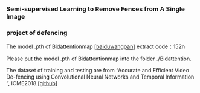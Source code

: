 ### Semi-supervised Learning to Remove Fences from A Single Image

### project of defencing

The model .pth of Bidattentionmap [[baiduwangpan](https://pan.baidu.com/s/1UwUG3pg3xNdS7cURK88acg )]  extract code：152n 

Please put the model .pth of Bidattentionmap into the folder ./Bidattention.

The dataset of training and testing are from “Accurate and Efficient Video De-fencing using Convolutional Neural Networks and Temporal Information ”, ICME2018.[[github](https://github.com/chen-du/De-fencing)]
